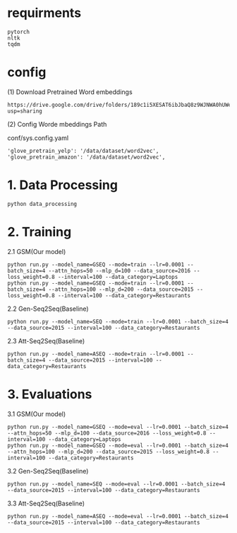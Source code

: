 # requirments

```shell
pytorch
nltk
tqdm
```

# config

(1) Download Pretrained Word embeddings

```shell
https://drive.google.com/drive/folders/189c1i5XESAT6ibJbaQ8z9WJNWA0hUWeE?usp=sharing
```

(2) Config Worde mbeddings Path

conf/sys.config.yaml

```
'glove_pretrain_yelp': '/data/dataset/word2vec',
'glove_pretrain_amazon': '/data/dataset/word2vec',
```

# 1. Data Processing

```shell
python data_processing
```

# 2. Training

2.1 GSM(Our model)

```shell
python run.py --model_name=GSEQ --mode=train --lr=0.0001 --batch_size=4 --attn_hops=50 --mlp_d=100 --data_source=2016 --loss_weight=0.8 --interval=100 --data_category=Laptops
python run.py --model_name=GSEQ --mode=train --lr=0.0001 --batch_size=4 --attn_hops=100 --mlp_d=200 --data_source=2015 --loss_weight=0.8 --interval=100 --data_category=Restaurants
```

2.2 Gen-Seq2Seq(Baseline)

```shell
python run.py --model_name=SEQ --mode=train --lr=0.0001 --batch_size=4 --data_source=2015 --interval=100 --data_category=Restaurants
```

2.3 Att-Seq2Seq(Baseline)

```shell
python run.py --model_name=ASEQ --mode=train --lr=0.0001 --batch_size=4 --data_source=2015 --interval=100 --data_category=Restaurants
```

# 3. Evaluations

3.1 GSM(Our model)

```shell
python run.py --model_name=GSEQ --mode=eval --lr=0.0001 --batch_size=4 --attn_hops=50 --mlp_d=100 --data_source=2016 --loss_weight=0.8 --interval=100 --data_category=Laptops
python run.py --model_name=GSEQ --mode=eval --lr=0.0001 --batch_size=4 --attn_hops=100 --mlp_d=200 --data_source=2015 --loss_weight=0.8 --interval=100 --data_category=Restaurants
```

3.2 Gen-Seq2Seq(Baseline)

```shell
python run.py --model_name=SEQ --mode=eval --lr=0.0001 --batch_size=4 --data_source=2015 --interval=100 --data_category=Restaurants
```

3.3 Att-Seq2Seq(Baseline)

```shell
python run.py --model_name=ASEQ --mode=eval --lr=0.0001 --batch_size=4 --data_source=2015 --interval=100 --data_category=Restaurants
```

